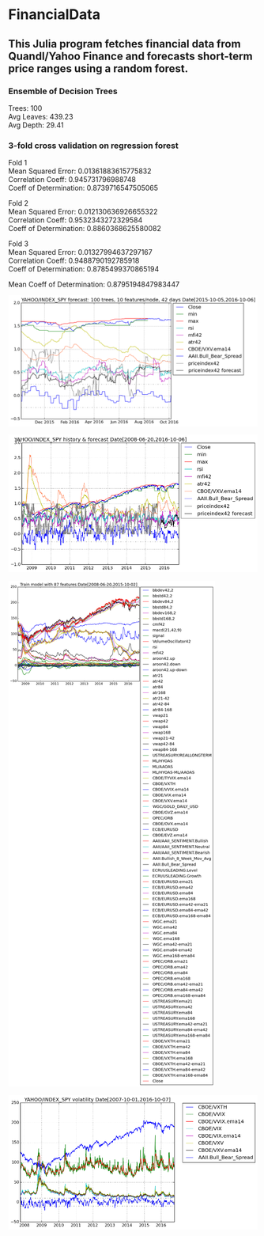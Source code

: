 # FinancialData

## This Julia program fetches financial data from Quandl/Yahoo Finance and forecasts short-term price ranges using a random forest.

### Ensemble of Decision Trees  
Trees:      100  
Avg Leaves: 439.23  
Avg Depth:  29.41  

### 3-fold cross validation on regression forest  
Fold 1  
Mean Squared Error:     0.01361883615775832  
Correlation Coeff:      0.945731796988748  
Coeff of Determination: 0.8739716547505065  

Fold 2  
Mean Squared Error:     0.012130636926655322  
Correlation Coeff:      0.9532343272329584  
Coeff of Determination: 0.8860368625580082  

Fold 3  
Mean Squared Error:     0.01327994637297167  
Correlation Coeff:      0.9488790192785918  
Coeff of Determination: 0.8785499370865194  

Mean Coeff of Determination: 0.8795194847983447  

![1 year forecast](output_28_0.png)

![History and forecast](output_27_0.png)

![Features used in model training](output_24_0.png)

![Volatility](output_30_0.png)
